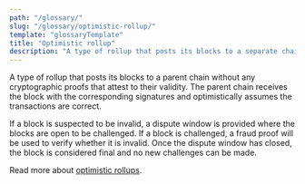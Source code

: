 ```yaml
---
path: "/glossary/"
slug: "/glossary/optimistic-rollup/"
template: "glossaryTemplate"
title: "Optimistic rollup"
description: "A type of rollup that posts its blocks to a separate chain without any cryptographic proofs that attest to their validity."
---
```


A type of rollup that posts its blocks to a parent chain without any cryptographic proofs that attest to their validity. The parent chain receives the block with the corresponding signatures and optimistically assumes the transactions are correct.

If a block is suspected to be invalid, a dispute window is provided where the blocks are open to be challenged. If a block is challenged, a fraud proof will be used to verify whether it is invalid. Once the dispute window has closed, the block is considered final and no new challenges can be made.

Read more about [optimistic rollups](https://coinmarketcap.com/alexandria/article/optimistic-rollups-for-the-rest-of-us/).